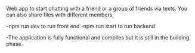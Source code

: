 Web app to start chatting with a friend or a group of friends via texts. You can also share files with different members.

-npm run dev to run front end
-npm run start to run backend


-The application is fully functional and compiles but it is still in the building phase.
